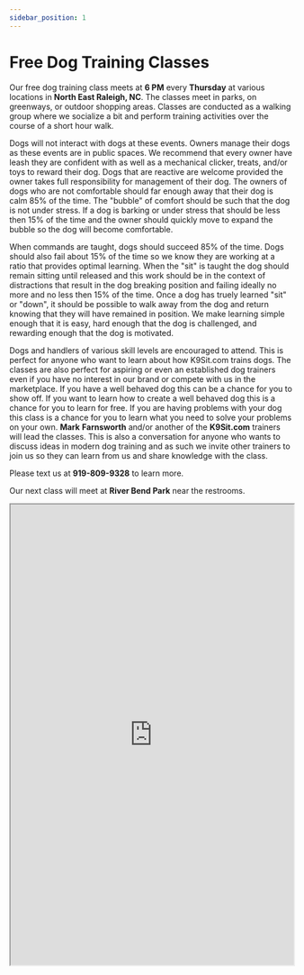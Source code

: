 ```yaml
---
sidebar_position: 1
---
```

# Free Dog Training Classes
Our free dog training class meets at **6 PM** every **Thursday** at various
locations in **North East Raleigh, NC**. The classes meet in parks, on
greenways, or outdoor shopping areas. Classes are conducted as a walking group
where we socialize a bit and perform training activities over the course of a
short hour walk.

Dogs will not interact with dogs at these events. Owners manage their dogs as
these events are in public spaces. We recommend that every owner have leash
they are confident with as well as a mechanical clicker, treats, and/or toys to
reward their dog. Dogs that are reactive are welcome provided the owner takes
full responsibility for management of their dog. The owners of dogs who are not
comfortable should far enough away that their dog is calm 85% of the time. The
"bubble" of comfort should be such that the dog is not under stress. If a dog
is barking or under stress that should be less then 15% of the time and the
owner should quickly move to expand the bubble so the dog will become
comfortable.

When commands are taught, dogs should succeed 85% of the time. Dogs should also
fail about 15% of the time so we know they are working at a ratio that provides
optimal learning. When the "sit" is taught the dog should remain sitting until
released and this work should be in the context of distractions that result in
the dog breaking position and failing ideally no more and no less then 15% of
the time. Once a dog has truely learned "sit" or "down", it should be possible
to walk away from the dog and return knowing that they will have remained in
position. We make learning simple enough that it is easy, hard enough that the
dog is challenged, and rewarding enough that the dog is motivated.

Dogs and handlers of various skill levels are encouraged to attend. This is
perfect for anyone who want to learn about how K9Sit.com trains dogs. The
classes are also perfect for aspiring or even an established dog trainers even
if you have no interest in our brand or compete with us in the marketplace. If
you have a well behaved dog this can be a chance for you to show off. If you
want to learn how to create a well behaved dog this is a chance for you to
learn for free. If you are having problems with your dog this class is a chance
for you to learn what you need to solve your problems on your own. **Mark**
**Farnsworth** and/or another of the **K9Sit.com** trainers will lead the
classes. This is also a conversation for anyone who wants to discuss ideas in
modern dog training and as such we invite other trainers to join us so they
can learn from us and share knowledge with the class.

Please text us at **919-809-9328** to learn more.

Our next class will meet at **River Bend Park** near the restrooms.

<iframe
allowfullscreen
height="818"
src="https://www.youtube.com/embed/hJXE2FBwk1g"
title="Down means down"
width="100%"
/>

